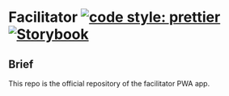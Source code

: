 # Facilitator [![code style: prettier](https://img.shields.io/badge/code_style-prettier-ff69b4.svg)](https://github.com/prettier/prettier) [![Storybook](https://github.com/storybooks/press/blob/master/badges/storybook.svg)](https://github.com/storybooks/storybook)

## Brief
This repo is the official repository of the facilitator PWA app.